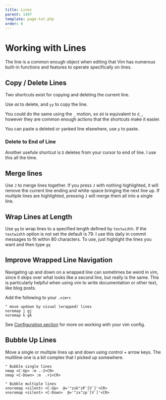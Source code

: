 ```yaml
---
title: Lines
parent: 1497
template: page-tut.php
order: 6
---
```


# Working with Lines

The line is a common enough object when editing that Vim has numerous built-in functions and features to operate specifically on lines.


## Copy / Delete Lines

Two shortcuts exist for copying and deleting the current line.

Use `dd` to delete, and `yy` to copy the line.

You could do the same using the `_` motion, so `dd` is equivalent to `d_`, however they are common enough actions that the shortcuts make it easier.

You can paste a deleted or yanked line elsewhere, use `p` to paste.

### Delete to End of Line

Another usefule shortcut is `D` deletes from your cursor to end of line. I use this all the time.

## Merge lines

Use `J` to merge lines together. If you press `J` with nothing highlighted, it will remove the current line ending and white-space bringing the next line up. If multiple lines are highlighted, pressing `J` will merge them all into a single line.

## Wrap Lines at Length

Use `gq` to wrap lines to a specified length defined by `textwidth`. If the `textwidth` option is not set the default is 79. I use this daily in commit messages to fit within 80 characters. To use, just highlight the lines you want and then type `gq`


## Improve Wrapped Line Navigation

Navigating up and down on a wrapped line can sometimes be weird in vim, since it skips over what looks like a second line, but really is the same. This is particularly helpful when using vim to write documentation or other text, like blog posts.

Add the following to your `.vimrc`

```vim
" move updown by visual (wrapped) lines
noremap j gj
noremap k gk
```

See [Configuration section](/working-with-vim/configuration/) for more on working with your vim config.

## Bubble Up Lines

Move a single or multiple lines up and down using control + arrow keys. The multiline one is a bit complex that I picked up somewhere.

```vim
" Bubble single lines
nmap <C-Up> :m .-2<CR>
nmap <C-Down> :m  .+1<CR>

" Bubble multiple lines
vnoremap <silent> <C-Up>  @='"zxk"zP`[V`]'<CR>
vnoremap <silent> <C-Down>  @='"zx"zp`[V`]'<CR>
```
